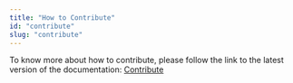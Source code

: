 ```yaml
---
title: "How to Contribute"
id: "contribute"
slug: "contribute"
---
```


To know more about how to contribute, please follow the link to the latest version of the documentation: [Contribute](/contribute)

